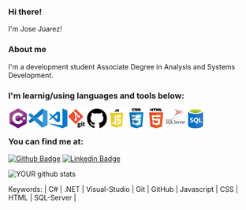 ### Hi there!

I'm Jose Juarez!

### About me
I'm a development student Associate Degree in Analysis and Systems Development. 
<br />
### I'm learnig/using languages and tools below:

<img align="left" alt="C#" width="40px" src="https://github.com/josejuarezjunior/josejuarezjunior/blob/main/logos/csharp2.svg" />
<img align="left" alt="Visual Studio" width="40px" src="https://github.com/josejuarezjunior/josejuarezjunior/blob/main/logos/visual-studio.svg" />
<img align="left" alt="Visual Studio Code" width="40px" src="https://github.com/josejuarezjunior/josejuarezjunior/blob/main/logos/visual-studio-code.png" />
<img align="left" alt="Git" width="40px" src="https://github.com/josejuarezjunior/josejuarezjunior/blob/main/logos/git.png" />
<img align="left" alt="Git Hub" width="40px" src="https://github.com/josejuarezjunior/josejuarezjunior/blob/main/logos/github.svg" />
<img align="left" alt="Javascript" width="40px" src="https://github.com/josejuarezjunior/josejuarezjunior/blob/main/logos/javascript.png" />
<img align="left" alt="CSS" width="40px" src="https://github.com/josejuarezjunior/josejuarezjunior/blob/main/logos/css.png" />
<img align="left" alt="HTML" width="40px" src="https://github.com/josejuarezjunior/josejuarezjunior/blob/main/logos/html.png" />
<img align="left" alt="SQL Server" width="40px" src="https://github.com/josejuarezjunior/josejuarezjunior/blob/main/logos/sql-server.svg" />
<img align="left" alt="SQL" width="40px" src="https://github.com/josejuarezjunior/josejuarezjunior/blob/main/logos/sql.png" />

<br />
<br />

### You can find me at:


[![Github Badge](https://img.shields.io/badge/-Github-000?style=flat-square&logo=Github&logoColor=white&link=https://github.com/josejuarezjunior)](https://github.com/josejuarezjunior)
[![Linkedin Badge](https://img.shields.io/badge/-LinkedIn-blue?style=flat-square&logo=Linkedin&logoColor=white&link=https://www.linkedin.com/in/josejuarezjunior/)](https://www.linkedin.com/in/josejuarezsouzajunior/)

![YOUR github stats](https://github-readme-stats.vercel.app/api?username=josejuarezjunior)


Keywords: | C# | .NET | Visual-Studio | Git | GitHub | Javascript | CSS | HTML | SQL-Server |
